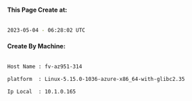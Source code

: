
   
#### This Page Create at:

```bash

2023-05-04 - 06:28:02 UTC

```

#### Create By Machine:

```bash

Host Name : fv-az951-314

platform  : Linux-5.15.0-1036-azure-x86_64-with-glibc2.35

Ip Local  : 10.1.0.165

```

